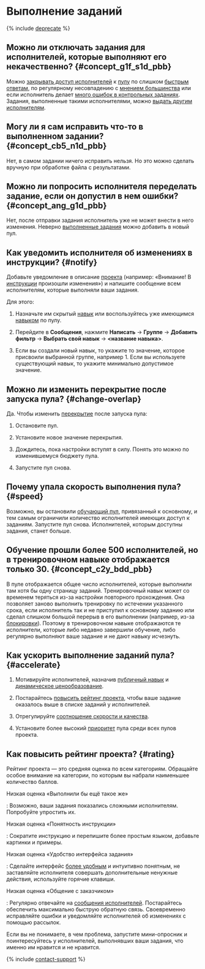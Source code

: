 # Выполнение заданий

{% include [deprecate](../../_includes/deprecate.md) %}

## Можно ли отключать задания для исполнителей, которые выполняют его некачественно? {#concept_g1f_s1d_pbb}

Можно [закрывать доступ исполнителей](../../glossary#banned-worker) к [пулу](../../glossary#pool) по слишком [быстрым ответам](control.md#fast-answers), по регулярному несовпадению с [мнением большинства](mvote.md) или если исполнитель делает [много ошибок в контрольных заданиях](goldenset.md). Задания, выполненные такими исполнителями, можно [выдать другим исполнителям](restore-task-overlap.md).

## Могу ли я сам исправить что-то в выполненном задании? {#concept_cb5_n1d_pbb}

Нет, в самом задании ничего исправить нельзя. Но это можно сделать вручную при обработке файла с результатами.

## Можно ли попросить исполнителя переделать задание, если он допустил в нем ошибки? {#concept_ang_g1d_pbb}

Нет, после отправки задания исполнитель уже не может внести в него изменения. Неверно [выполненные задания](../../glossary#submitted-answers) можно добавить в новый пул.

## Как уведомить исполнителя об изменениях в инструкции? {#notify}

Добавьте уведомление в описание [проекта](../../glossary#project) (например: «Внимание! В [инструкции](../../glossary#instructions) произошли изменения») и напишите сообщение всем исполнителям, которые выполняли ваши задания.

Для этого:

1. Назначьте им скрытый [навык](../../glossary#skill) или воспользуйтесь уже имеющимся [навыком](nav-assign.md) по пулу.

1. Перейдите в **Сообщения**, нажмите **Написать** → **Группе** → **Добавить фильтр** → **Выбрать свой навык** → **&lt;название навыка&gt;**.

1. Если вы создали новый навык, то укажите то значение, которое присвоили выбранной группе, например 1. Если вы используете существующий навык, то укажите минимально допустимое значение.

## Можно ли изменить перекрытие после запуска пула? {#change-overlap}

Да. Чтобы изменить [перекрытие](../../glossary#overlap) после запуска пула:

1. Остановите пул.

1. Установите новое значение перекрытия.

1. Дождитесь, пока настройки вступят в силу. Понять это можно по изменившемуся бюджету пула.

1. Запустите пул снова.

## Почему упала скорость выполнения пула? {#speed}

Возможно, вы остановили [обучающий пул](../../glossary#training-pool), привязанный к основному, и тем самым ограничили количество исполнителей имеющих доступ к заданиям. Запустите пул снова. Исполнителей, которым доступны задания, станет больше.

## Обучение прошли более 500 исполнителей, но в тренировочном навыке отображается только 30. {#concept_c2y_bdd_pbb}

В пуле отображается общее число исполнителей, которые выполнили там хотя бы одну страницу заданий. Тренировочный навык может со временем теряться из-за настройки повторного прохождения. Она позволяет заново выполнить тренировку по истечении указанного срока, если исполнитель так и не приступил к основному заданию или сделал слишком большой перерыв в его выполнении (например, из-за [блокировки](../../glossary#banned-worker)). Поэтому в тренировочном навыке отображаются те исполнители, которые либо недавно завершили обучение, либо регулярно выполняют ваше задание и не дают навыку исчезнуть.

## Как ускорить выполнение заданий пула? {#accelerate}

1. Мотивируйте исполнителей, назначив [публичный навык](nav-create.md#public) и [динамическое ценообразование](dynamic-pricing.md).

1. Постарайтесь [повысить рейтинг проекта](#rating), чтобы ваше задание оказалось выше в списке заданий у исполнителей.

1. Отрегулируйте [соотношение скорости и качества](adjust.md).

1. Установите более высокий [приоритет](pool_poolparams.md#priority) пула среди всех пулов проекта.

## Как повысить рейтинг проекта? {#rating}

Рейтинг проекта — это средняя оценка по всем категориям. Обращайте особое внимание на категории, по которым вы набрали наименьшее количество баллов.

Низкая оценка «Выполнили бы ещё такое же»

: Возможно, ваши задания показались сложными исполнителям. Попробуйте упростить их.

Низкая оценка «Понятность инструкции»

: Сократите инструкцию и перепишите более простым языком, добавьте картинки и примеры.

Низкая оценка «Удобство интерфейса задания»

: Сделайте интерфейс [более удобным](spec.md) и интуитивно понятным, не заставляйте исполнителя совершать дополнительные ненужные действия, используйте горячие клавиши.

Низкая оценка «Общение с заказчиком»

: Регулярно отвечайте на [сообщения исполнителей](messaging.md). Постарайтесь обеспечить максимально быструю обратную связь. Своевременно исправляйте ошибки и уведомляйте исполнителей об изменениях с помощью рассылок.

Если вы не понимаете, в чем проблема, запустите мини-опросник и поинтересуйтесь у исполнителей, выполнявших ваши задания, что именно им нравится и не нравится.

{% include [contact-support](../_includes/contact-support.md) %}